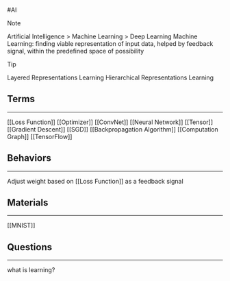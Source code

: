 #AI 

>[!note]
>Artificial Intelligence > Machine Learning > Deep Learning
>Machine Learning: finding viable representation of input data, helped by feedback signal, within the predefined space of possibility

>[!tip] 
>Layered Representations Learning
>Hierarchical Representations Learning

## Terms
---
[[Loss Function]]
[[Optimizer]]
[[ConvNet]]
[[Neural Network]]
[[Tensor]]
[[Gradient Descent]]
[[SGD]]
[[Backpropagation Algorithm]]
[[Computation Graph]]
[[TensorFlow]]

## Behaviors
---
Adjust weight based on [[Loss Function]] as a feedback signal

## Materials
---
[[MNIST]]


## Questions
---
what is learning?